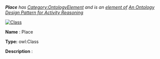 ___Place__ 
 has
 [Category:OntologyElement](../../Category/OntologyElement "Category:OntologyElement") 
 and is an
 [element of](../../Property/ElementOf "Property:ElementOf") 
[An Ontology Design Pattern for Activity Reasoning](../../Submissions/An_Ontology_Design_Pattern_for_Activity_Reasoning "Submissions:An Ontology Design Pattern for Activity Reasoning")_




  





[![Class](../../images/thumb/2/27/Class.gif/45px-Class.gif)](../../Image/Class.gif "Class")


__Name__ 
 : Place
 



__Type:__ 
 owl:Class
 



__Description__ 
 :
